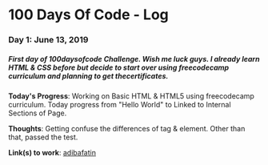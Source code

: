 # 100 Days Of Code - Log

### Day 1: June 13, 2019 
##### First day of 100daysofcode Challenge. Wish me luck guys. I already learn HTML & CSS before but decide to start over using freecodecamp curriculum and planning to get thecertificates.

**Today's Progress**: Working on Basic HTML & HTML5 using freecodecamp curriculum. Today progress from "Hello World" to Linked to Internal Sections of Page.

**Thoughts**: Getting confuse the differences of tag & element. Other than that, passed the test.

**Link(s) to work**: [adibafatin](https://adibafatin.github.io/hello-world/)

